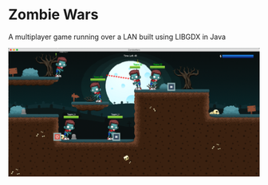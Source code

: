 # Zombie Wars

A multiplayer game running over a LAN built using LIBGDX in Java

![Visual Representation](https://github.com/minhalkhan/ZombieWars/blob/master/Screenshot%202019-10-05%20at%2015.52.01.png)
